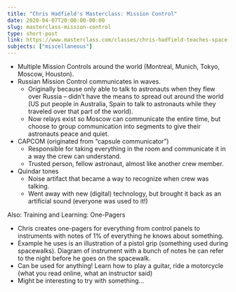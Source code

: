 ```yaml
---
title: "Chris Hadfield's Masterclass: Mission Control"
date: 2020-04-07T20:00:00-00:00
slug: masterclass-mission-control
type: short-post
link: https://www.masterclass.com/classes/chris-hadfield-teaches-space-exploration
subjects: ["miscellaneous"]
---
```


* Multiple Mission Controls around the world (Montreal, Munich, Tokyo, Moscow, Houston).
* Russian Mission Control communicates in waves. 
    * Originally because only able to talk to astronauts when they flew over Russia – didn’t have the means to spread out around the world (US put people in Australia, Spain to talk to astronauts while they traveled over that part of the world).
    * Now relays exist so Moscow can communicate the entire time, but choose to group communication into segments to give their astronauts peace and quiet.
* CAPCOM (originated from “capsule communicator”)
    * Responsible for taking everything in the room and communicate it in a way the crew can understand.
    * Trusted person, fellow astronaut, almost like another crew member.
* Quindar tones
    * Noise artifact that became a way to recognize when crew was talking.
    * Went away with new (digital) technology, but brought it back as an artificial sound (everyone was used to it!)

Also: Training and Learning: One-Pagers

* Chris creates one-pagers for everything from control panels to instruments with notes of 1% of everything he knows about something.
* Example he uses is an illustration of a pistol grip (something used during spacewalks). Diagram of instrument with a bunch of notes he can refer to the night before he goes on the spacewalk.
* Can be used for anything! Learn how to play a guitar, ride a motorcycle (what you read online, what an instructor said)
* Might be interesting to try with something...